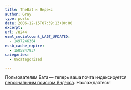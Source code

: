 ```yaml
---
title: TheBat и Яндекс
author: Gray
type: posts
date: 2006-12-15T07:39:13+00:00
excerpt:
url: /8244
esml_socialcount_LAST_UPDATED:
  - 1497246364
essb_cache_expire:
  - 1605847937
categories:
  - Uncategorized

---
```








Пользователям Бата &#8212; теперь ваша почта индексируется <a href="http://desktop.yandex.ru/" target="_blank">персональным поиском Яндекса</a>. Наслаждайтесь!